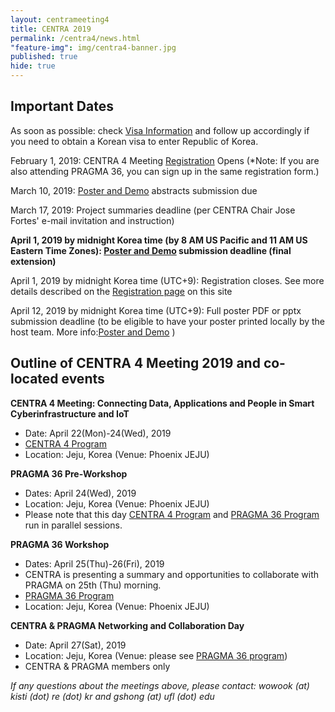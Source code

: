 ```yaml
---
layout: centrameeting4
title: CENTRA 2019
permalink: /centra4/news.html
"feature-img": img/centra4-banner.jpg
published: true
hide: true
---
```

  
## Important Dates

As soon as possible: check [Visa Information](http://www.globalcentra.org/centra4/visainfo.html) and follow up accordingly if you need to obtain a Korean visa to enter Republic of Korea.  

February 1, 2019: CENTRA 4 Meeting [Registration](http://www.globalcentra.org/centra4/registration.html) Opens (*Note: If you are also attending PRAGMA 36, you can sign up in the same registration form.)  

March 10, 2019: [Poster and Demo](http://www.globalcentra.org/centra4/posters.html) abstracts submission due 

March 17, 2019: Project summaries deadline (per CENTRA Chair Jose Fortes' e-mail invitation and instruction)

**April 1, 2019 by midnight Korea time (by 8 AM US Pacific and 11 AM US Eastern Time Zones): [Poster and Demo](http://www.globalcentra.org/centra4/posters.html) submission deadline (final extension)** 

April 1, 2019 by midnight Korea time (UTC+9): Registration closes. See more details described on the [Registration page](http://www.globalcentra.org/centra4/registration.html) on this site    

April 12, 2019 by midnight Korea time (UTC+9): Full poster PDF or pptx submission deadline (to be eligible to have your poster printed locally by the host team. More info:[Poster and Demo](http://www.globalcentra.org/centra4/posters.html) )
    

## Outline of CENTRA 4 Meeting 2019 and co-located events 

**CENTRA 4 Meeting: Connecting Data, Applications and People in Smart Cyberinfrastructure and IoT**  
* Date: April 22(Mon)-24(Wed), 2019  
* [CENTRA 4 Program](http://www.globalcentra.org/centra4/program.html)  
* Location: Jeju, Korea (Venue: Phoenix JEJU)  

**PRAGMA 36 Pre-Workshop**  
* Dates: April 24(Wed), 2019 
* Location: Jeju, Korea (Venue: Phoenix JEJU)  
* Please note that this day [CENTRA 4 Program](http://www.globalcentra.org/centra4/program.html) and [PRAGMA 36 Program](http://www.pragma-grid.net/pragma36-program/) run in parallel sessions.   

**PRAGMA 36 Workshop**  
* Dates: April 25(Thu)-26(Fri), 2019 
* CENTRA is presenting a summary and opportunities to collaborate with PRAGMA on 25th (Thu) morning.  
* [PRAGMA 36 Program](http://www.pragma-grid.net/pragma36-program/) 
* Location: Jeju, Korea (Venue: Phoenix JEJU)  

**CENTRA & PRAGMA Networking and Collaboration Day**  
* Date: April 27(Sat), 2019 
* Location: Jeju, Korea (Venue: please see [PRAGMA 36 program](http://www.pragma-grid.net/pragma36-program/))  
* CENTRA & PRAGMA members only  

*If any questions about the meetings above, please contact: wowook (at) kisti (dot) re (dot) kr and gshong (at) ufl (dot) edu*  

